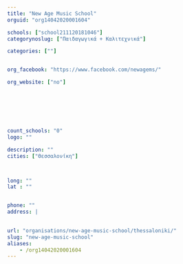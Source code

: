 ```yaml
---
title: "New Age Music School"
orguid: "org14042020001604"

schools: ["school211120181046"]
categorynoslug: ["Παιδαγωγικά + Καλιτεχνικά"]

categories: [""]


org_facebook: "https://www.facebook.com/newagems/"

org_website: ["no"]







count_schools: "0"
logo: ""

description: ""
cities: ["Θεσσαλονίκη"]



long: ""
lat : ""


phone: ""
address: |
    

url: "organisations/new-age-music-school/thessaloniki/"
slug: "new-age-music-school"
aliases:
    - /org14042020001604
---
```



